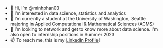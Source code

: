 - 👋 Hi, I’m @minhphan03
- 👀 I’m interested in data science, statistics and analytics
- 🌱 I’m currently a student at the University of Washington, Seattle majoring in Applied Computational & Mathematical Sciences (ACMS)
- 💞️ I’m looking to network and get to know more about data science. I'm also open to internship positions in Summer 2023
- 📫 To reach me, this is my [LinkedIn Profile](https://www.linkedin.com/in/minhphan0612/)!

